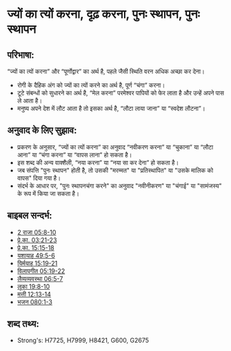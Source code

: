 # ज्यों का त्यों करना, दृढ़ करना, पुनः स्थापन,  पुनः स्थापन #

## परिभाषा: ##

“ज्यों का त्यों करना” और “पूर्णोद्वार” का अर्थ है, पहले जैसी स्थिति वरन अधिक अच्छा कर देना।

* रोगी के दैहिक अंग को ज्यों का त्यों करने का अर्थ है, पूर्ण “चंगा” करना।
* टूटे संबन्धों को सुधारने का अर्थ है, “मेल करना” परमेश्वर पापियों को फेर लाता है और उन्हें अपने पास ले आता है।
* मनुष्य अपने देश में लौट आता है तो इसका अर्थ है, “लौटा लाया जाना” या “स्वदेश लौटना”।

## अनुवाद के लिए सुझाव: ##

* प्रकरण के अनुसार, “ज्यों का त्यों करना” का अनुवाद “नवीकरण करना” या “चुकाना” या “लौटा आना” या “चंगा करना” या “वापस लाना” हो सकता है।
* इस शब्द की अन्य वाक्शैली, “नया करना” या “नया सा कर देना”  हो सकता है।
* जब संपत्ति "पुनः स्थापन" होती है, तो उसकी "मरम्मत" या "प्रतिस्थापित" या "उसके मालिक को वापस" दिया गया है।
* संदर्भ के आधार पर, "पुनः स्थापनचंगा करने" का अनुवाद "नवीनीकरण" या "चंगाई" या "सामंजस्य" के रूप में किया जा सकता है।

## बाइबल सन्दर्भ: ##

* [2 राजा 05:8-10](rc://en/tn/help/2ki/05/08)
* [प्रे.का. 03:21-23](rc://en/tn/help/act/03/21)
* [प्रे.का. 15:15-18](rc://en/tn/help/act/15/15)
* [यशायाह 49:5-6](rc://en/tn/help/isa/49/05)
* [यिर्मयाह 15:19-21](rc://en/tn/help/jer/15/19)
* [विलापगीत 05:19-22](rc://en/tn/help/lam/05/19)
* [लैव्यव्यवस्था 06:5-7](rc://en/tn/help/lev/06/05)
* [लूका 19:8-10](rc://en/tn/help/luk/19/08)
* [मत्ती 12:13-14](rc://en/tn/help/mat/12/13)
* [भजन 080:1-3](rc://en/tn/help/psa/080/001)


## शब्द तथ्य: ##

* Strong's: H7725, H7999, H8421, G600, G2675
